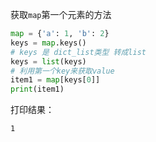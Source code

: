 获取`map`第一个元素的方法
```python
map = {'a': 1, 'b': 2}
keys = map.keys()
# keys 是 dict_list类型 转成list
keys = list(keys)
# 利用第一个key来获取value
item1 = map[keys[0]]
print(item1)
```
打印结果：
```shell
1
```
